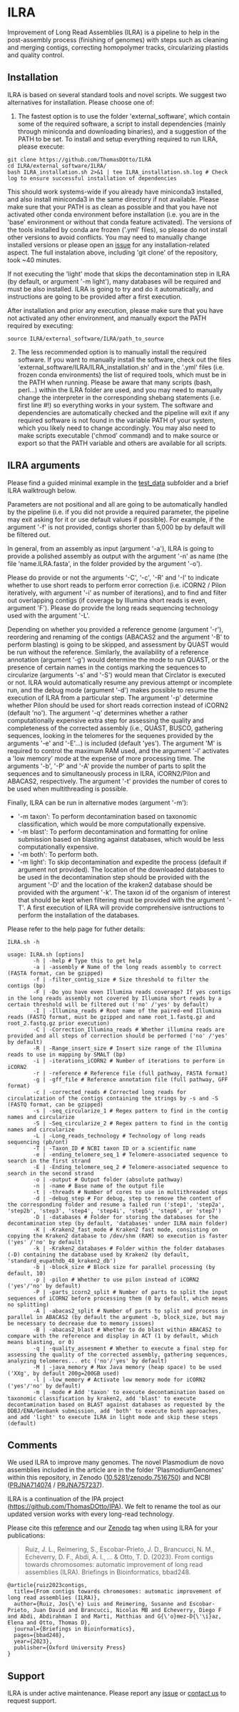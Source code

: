 # ILRA
Improvement of Long Read Assemblies (ILRA) is a pipeline to help in the post-assembly process (finishing of genomes) with steps such as cleaning and merging contigs, correcting homopolymer tracks, circularizing plastids and quality control.

## Installation
ILRA is based on several standard tools and novel scripts. We suggest two alternatives for installation. Please choose one of:


1) The fastest option is to use the folder 'external_software', which contain some of the required software, a script to install dependencies (mainly through miniconda and downloading binaries), and a suggestion of the PATH to be set. To install and setup everything required to run ILRA, please execute:
```
git clone https://github.com/ThomasDOtto/ILRA
cd ILRA/external_software/ILRA/
bash ILRA_installation.sh 2>&1 | tee ILRA_installation.sh.log # Check log to ensure successful installation of dependencies
```
This should work systems-wide if you already have miniconda3 installed, and also install miniconda3 in the same directory if not available. Please make sure that your PATH is as clean as possible and that you have not activated other conda environment before installation (i.e. you are in the 'base' environment or without that conda feature activated). The versions of the tools installed by conda are frozen ('.yml' files), so please do not install other versions to avoid conflicts. You may need to manually change installed versions or please open an [issue](https://github.com/ThomasDOtto/ILRA/issues) for any installation-related aspect. The full instalation above, including 'git clone' of the repository, took ~40 minutes.

If not executing the 'light' mode that skips the decontamination step in ILRA (by default, or argument '-m light'), many databases will be required and must be also installed. ILRA is going to try and do it automatically, and instructions are going to be provided after a first execution.

After installation and prior any execution, please make sure that you have not activated any other environment, and manually export the PATH required by executing:
```
source ILRA/external_software/ILRA/path_to_source
```


2) The less recommended option is to manually install the required software.
If you want to manually install the software, check out the files 'external_software/ILRA/ILRA_installation.sh' and in the '.yml' files (i.e. frozen conda environments) the list of required tools, which must be in the PATH when running. Please be aware that many scripts (bash, perl...) within the ILRA folder are used, and you may need to manually change the interpreter in the corresponding shebang statements (i.e. first line #!) so everything works in your system. The software and dependencies are automatically checked and the pipeline will exit if any required software is not found in the variable PATH of your system, which you likely need to change accordingly. You may also need to make scripts executable ('chmod' command) and to make source or export so that the PATH variable and others are available for all scripts.


## ILRA arguments
Please find a guided minimal example in the [test_data](https://github.com/ThomasDOtto/ILRA/tree/main/test_data) subfolder and a brief ILRA walktrough below.

Parameters are not positional and all are going to be automatically handled by the pipeline (i.e. if you did not provide a required parameter, the pipeline may exit asking for it or use default values if possible). For example, if the argument '-f' is not provided, contigs shorter than 5,000 bp by default will be filtered out. 

In general, from an assembly as input (argument '-a'), ILRA is going to provide a polished assembly as output with the argument '-n' as name (the file 'name.ILRA.fasta', in the folder provided by the argument '-o').

Please do provide or not the arguments '-C', '-c', '-R' and '-I' to indicate whether to use short reads to perform error correction (i.e. iCORN2 / Pilon iteratively, with argument '-i' as number of iterations), and to find and filter out overlapping contigs (if coverage by Illumina short reads is even, argument 'F'). Please do provide the long reads sequencing technology used with the argument '-L'.

Depending on whether you provided a reference genome (argument '-r'), reordering and renaming of the contigs (ABACAS2 and the argument '-B' to perform blasting) is going to be skipped, and assessment by QUAST would be run without the reference. Similarly, the availability of a reference annotation (argument '-g') would determine the mode to run QUAST, or the presence of certain names in the contigs marking the sequences to circularize (arguments '-s' and '-S') would mean that Circlator is executed or not. ILRA would automatically resume any previous attempt or incomplete run, and the debug mode (argument '-d') makes possible to resume the execution of ILRA from a particular step. The argument '-p' determine whether Pilon should be used for short reads correction instead of iCORN2 (default 'no'). The argument '-q' determines whether a rather computationally expensive extra step for assessing the quality and completeness of the corrected assembly (i.e., QUAST, BUSCO, gathering sequences, looking in the telomeres for the sequenes provided by the arguments '-e' and '-E'...) is included (default 'yes'). The argument 'M' is required to control the maximum RAM used, and the argument '-l' activates a 'low memory' mode at the expense of more processing time. The arguments '-b', '-P' and '-A' provide the number of parts to split the sequences and to simultaneously process in ILRA, iCORN2/Pilon and ABACAS2, respectively. The argument '-t' provides the number of cores to be used when multithreading is possible.

Finally, ILRA can be run in alternative modes (argument '-m'): 
* '-m taxon':	To perform decontamination based on taxonomic classification, which would be more computationally expensive.
* '-m blast':	To perform decontamination and formatting for online submission based on blasting against databases, which would be less computationally expensive.
* '-m both':	To perform both. 
* '-m light':	To skip decontamination and expedite the process (default if argument not provided).
The location of the downloaded databases to be used in the decontamination step should be provided with the argument '-D' and the location of the kraken2 database should be provided with the argument '-k'. The taxon id of the organism of interest that should be kept when filtering must be provided with the argument '-T'. A first execution of ILRA will provide comprehensive isntructions to perform the installation of the databases.

Please refer to the help page for futher details:
```
ILRA.sh -h

usage: ILRA.sh [options]
		-h | -help # Type this to get help
		-a | -assembly # Name of the long reads assembly to correct (FASTA format, can be gzipped)
		-f | -filter_contig_size # Size threshold to filter the contigs (bp)
		-F | -Do you have even Illumina reads coverage? If yes contigs in the long reads assembly not covered by Illumina short reads by a certain threshold will be filtered out ('no' /'yes' by default)
		-I | -Illumina_reads # Root name of the paired-end Illumina reads (FASTQ format, must be gzipped and name root_1.fastq.gz and root_2.fastq.gz prior execution)
		-C | -Correction_Illumina_reads # Whether illumina reads are provided and all steps of correction should be performed ('no' /'yes' by default)
		-R | -Range_insert_size # Insert size range of the Illumina reads to use in mapping by SMALT (bp)
		-i | -iterations_iCORN2 # Number of iterations to perform in iCORN2
		-r | -reference # Reference file (full pathway, FASTA format)
		-g | -gff_file # Reference annotation file (full pathway, GFF format)
		-c | -corrected_reads # Corrected long reads for circulatization of the contigs containing the strings by -s and -S (FASTQ format, can be gzipped)
		-s | -seq_circularize_1 # Regex pattern to find in the contig names and circularize
		-S | -Seq_circularize_2 # Regex pattern to find in the contig names and circularize
		-L | -Long_reads_technology # Technology of long reads sequencing (pb/ont)
		-T | -Taxon_ID # NCBI taxon ID or a scientific name
		-e | -ending_telomere_seq_1 # Telomere-associated sequence to search in the first strand
		-E | -Ending_telomere_seq_2 # Telomere-associated sequence to search in the second strand
		-o | -output # Output folder (absolute pathway)
		-n | -name # Base name of the output file
		-t | -threads # Number of cores to use in multithreaded steps
		-d | -debug_step # For debug, step to remove the content of the corresponding folder and resume a failed run ('step1', 'step2a', 'step2b', 'step3', 'step4', 'step4i', 'step5', 'step6', or 'step7')
		-D | -databases # Folder for storing the databases for the decontamination step (by default, 'databases' under ILRA main folder)
		-K | -Kraken2_fast_mode # Kraken2 fast mode, consisting on copying the Kraken2 database to /dev/shm (RAM) so execution is faster ('yes' /'no' by default)
		-k | -Kraken2_databases # Folder within the folder databases (-D) containing the database used by Kraken2 (by default, 'standard_eupathdb_48_kraken2_db')
		-b | -block_size # Block size for parallel processing (by default, 10)
		-p | -pilon # Whether to use pilon instead of iCORN2 ('yes'/'no' by default)
		-P | -parts_icorn2_split # Number of parts to split the input sequences of iCORN2 before processing them (0 by default, which means no splitting)
		-A | -abacas2_split # Number of parts to split and process in parallel in ABACAS2 (by default the argument -b, block_size, but may be necessary to decrease due to memory issues)
		-B | -abacas2_blast # Whether to do blast within ABACAS2 to compare with the reference and display in ACT (1 by default, which means blasting, or 0)
		-q | -quality_assesment # Whether to execute a final step for assessing the quality of the corrected assembly, gathering sequences, analyzing telomeres... etc ('no'/'yes' by default)
		-M | -java_memory # Max Java memory (heap space) to be used ('XXg', by default 200g=200GB used)
		-l | -low_memory # Activate low memory mode for iCORN2 ('yes'/'no' by default)
		-m | -mode # Add 'taxon' to execute decontamination based on taxonomic classification by kraken2, add 'blast' to execute decontamination based on BLAST against databases as requested by the DDBJ/ENA/Genbank submission, add 'both' to execute both approaches, and add 'light' to execute ILRA in light mode and skip these steps (default)
```

## Comments
We used ILRA to improve many genomes. The novel Plasmodium de novo assemblies included in the article are in the folder 'PlasmodiumGenomes' within this repository, in Zenodo ([10.5281/zenodo.7516750](https://doi.org/10.5281/zenodo.7516750)) and NCBI ([PRJNA714074](https://www.ncbi.nlm.nih.gov/bioproject/PRJNA714074) / [PRJNA757237](https://www.ncbi.nlm.nih.gov/bioproject/PRJNA757237)).

ILRA is a continuation of the IPA project (https://github.com/ThomasDOtto/IPA). We felt to rename the tool as our updated version works with every long-read technology.
  
Please cite this [reference](https://doi.org/10.1093/bib/bbad248) and our [Zenodo](https://doi.org/10.5281/zenodo.7516750) tag when using ILRA for your publications:

> Ruiz, J. L., Reimering, S., Escobar-Prieto, J. D., Brancucci, N. M., Echeverry, D. F., Abdi, A. I., ... & Otto, T. D. (2023). From contigs towards chromosomes: automatic improvement of long read assemblies (ILRA). Briefings in Bioinformatics, bbad248.
```
@article{ruiz2023contigs,
  title={From contigs towards chromosomes: automatic improvement of long read assemblies (ILRA)},
  author={Ruiz, Jos{\'e} Luis and Reimering, Susanne and Escobar-Prieto, Juan David and Brancucci, Nicolas MB and Echeverry, Diego F and Abdi, Abdirahman I and Marti, Matthias and G{\'o}mez-D{\'\i}az, Elena and Otto, Thomas D},
  journal={Briefings in Bioinformatics},
  pages={bbad248},
  year={2023},
  publisher={Oxford University Press}
}
```

## Support
ILRA is under active maintenance. Please report any [issue](https://github.com/ThomasDOtto/ILRA/issues) or [contact us](mailto:joseluis.ruiz@csic.es?subject=[GitHub]%20Source%20ILRA%20Support) to request support.
